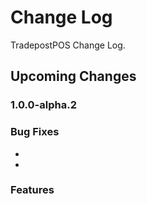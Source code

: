 # Change Log

TradepostPOS Change Log.

## Upcoming Changes

### 1.0.0-alpha.2

### Bug Fixes
*
*

### Features





